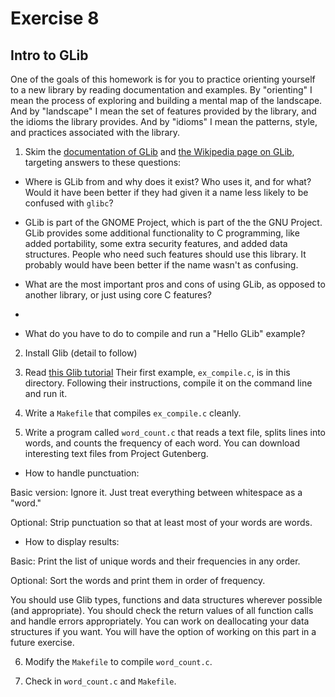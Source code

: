 # Exercise 8

## Intro to GLib

One of the goals of this homework is for you to practice orienting yourself to a new library by reading documentation and examples.  By "orienting" I mean the process of exploring and building a mental map of the landscape.  And by "landscape" I mean the set of features provided by the library, and the idioms the library provides.  And by "idioms" I mean the patterns, style, and practices associated with the library.

1) Skim the [documentation of GLib](https://developer.gnome.org/glib/stable/index.html) and [the Wikipedia page on GLib](https://en.wikipedia.org/wiki/GLib), targeting answers to these questions:

*  Where is GLib from and why does it exist?  Who uses it, and for what?  Would it have been better if they had given it a name less likely to be confused with `glibc`?

 - GLib is part of the GNOME Project, which is part of the the GNU Project. GLib provides some additional functionality to C programming, like added portability, some extra security features, and added data structures. People who need such features should use this library. It probably would have been better if the name wasn't as confusing.

*  What are the most important pros and cons of using GLib, as opposed to another library, or just using core C features?

 - 

*  What do you have to do to compile and run a "Hello GLib" example?

2) Install Glib (detail to follow)

3) Read [this Glib tutorial](http://www.ibm.com/developerworks/linux/tutorials/l-glib/) Their first example, `ex_compile.c`, is in this directory. Following their instructions, compile it on the command line and run it.

4) Write a `Makefile` that compiles `ex_compile.c` cleanly.

5) Write a program called `word_count.c` that reads a text file, splits lines into words, and counts the frequency of each word.  You can download interesting text files from Project Gutenberg.

*  How to handle punctuation:  

Basic version: Ignore it.  Just treat everything between whitespace as a "word."

Optional: Strip punctuation so that at least most of your words are words.

* How to display results:

Basic: Print the list of unique words and their frequencies in any order.

Optional: Sort the words and print them in order of frequency.

You should use Glib types, functions and data structures wherever possible (and appropriate).  You should check the return values of all function calls and handle errors appropriately.  You can work on deallocating your data structures if you want.  You will have the option of working on this part in a future exercise.

6) Modify the `Makefile` to compile `word_count.c`.

7) Check in `word_count.c` and `Makefile`.
